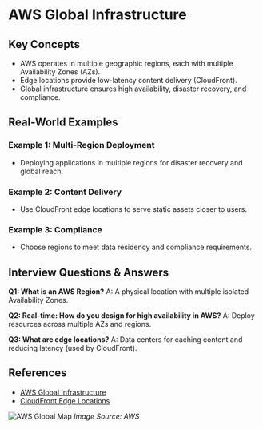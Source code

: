 # AWS Global Infrastructure

## Key Concepts
- AWS operates in multiple geographic regions, each with multiple Availability Zones (AZs).
- Edge locations provide low-latency content delivery (CloudFront).
- Global infrastructure ensures high availability, disaster recovery, and compliance.

## Real-World Examples

### Example 1: Multi-Region Deployment
- Deploying applications in multiple regions for disaster recovery and global reach.

### Example 2: Content Delivery
- Use CloudFront edge locations to serve static assets closer to users.

### Example 3: Compliance
- Choose regions to meet data residency and compliance requirements.

## Interview Questions & Answers

**Q1: What is an AWS Region?**
A: A physical location with multiple isolated Availability Zones.

**Q2: Real-time: How do you design for high availability in AWS?**
A: Deploy resources across multiple AZs and regions.

**Q3: What are edge locations?**
A: Data centers for caching content and reducing latency (used by CloudFront).

## References
- [AWS Global Infrastructure](https://aws.amazon.com/about-aws/global-infrastructure/)
- [CloudFront Edge Locations](https://aws.amazon.com/cloudfront/features/)

![AWS Global Map](https://d1.awsstatic.com/global-infrastructure/Global-Infrastructure-Map.6d7b6e7b8e4b4e6b8e4b4e6b8e4b4e6b8e4b4e6b.png)
*Image Source: AWS*
